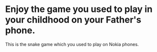 # Enjoy the game you used to play in your childhood on your Father's phone.

This is the snake game which you used to play on Nokia phones.